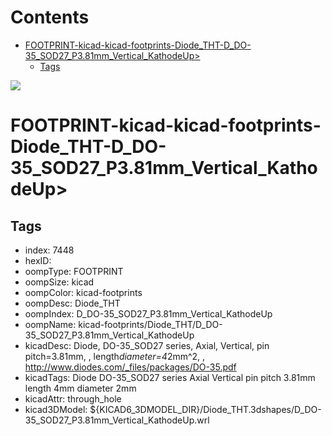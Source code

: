 



Contents
========

* [FOOTPRINT-kicad-kicad-footprints-Diode_THT-D_DO-35_SOD27_P3.81mm_Vertical_KathodeUp>](#footprint-kicad-kicad-footprints-diode_tht-d_do-35_sod27_p381mm_vertical_kathodeup)
	* [Tags](#tags)
  
![][im]
# FOOTPRINT-kicad-kicad-footprints-Diode_THT-D_DO-35_SOD27_P3.81mm_Vertical_KathodeUp>

## Tags

- index: 7448
- hexID: 
- oompType: FOOTPRINT
- oompSize: kicad
- oompColor: kicad-footprints
- oompDesc: Diode_THT
- oompIndex: D_DO-35_SOD27_P3.81mm_Vertical_KathodeUp
- oompName: kicad-footprints/Diode_THT/D_DO-35_SOD27_P3.81mm_Vertical_KathodeUp
- kicadDesc: Diode, DO-35_SOD27 series, Axial, Vertical, pin pitch=3.81mm, , length*diameter=4*2mm^2, , http://www.diodes.com/_files/packages/DO-35.pdf
- kicadTags: Diode DO-35_SOD27 series Axial Vertical pin pitch 3.81mm  length 4mm diameter 2mm
- kicadAttr: through_hole
- kicad3DModel: ${KICAD6_3DMODEL_DIR}/Diode_THT.3dshapes/D_DO-35_SOD27_P3.81mm_Vertical_KathodeUp.wrl



[im]: image.png

